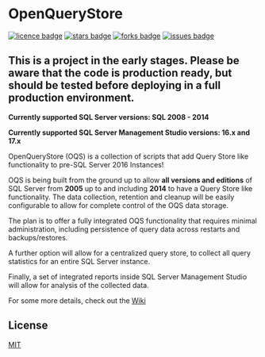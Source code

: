 # OpenQueryStore
[![licence badge]][licence]
[![stars badge]][stars]
[![forks badge]][forks]
[![issues badge]][issues]

[licence badge]:https://img.shields.io/badge/license-MIT-blue.svg
[stars badge]:https://img.shields.io/github/stars/OpenQueryStore/OpenQueryStore.svg
[forks badge]:https://img.shields.io/github/forks/OpenQueryStore/OpenQueryStore.svg
[issues badge]:https://img.shields.io/github/issues/OpenQueryStore/OpenQueryStore.svg

[licence]:https://github.com/OpenQueryStore/OpenQueryStore/blob/master/LICENSE
[stars]:https://github.com/OpenQueryStore/OpenQueryStore/stargazers
[forks]:https://github.com/OpenQueryStore/OpenQueryStore/network
[issues]:https://github.com/OpenQueryStore/OpenQueryStore/issues

## This is a project in the early stages. Please be aware that the code is production ready, but should be tested before deploying in a  full production environment.

**Currently supported SQL Server versions: SQL 2008 - 2014**

**Currently supported SQL Server Management Studio versions: 16.x and 17.x**

OpenQueryStore (OQS) is a collection of scripts that add Query Store like functionality to pre-SQL Server 2016 Instances!

OQS is being built from the ground up to allow **all versions and editions** of SQL Server from **2005** up to and including **2014** to have a Query Store like functionality. The data collection, retention and cleanup will be easily configurable to allow for complete control of the OQS data storage.

The plan is to offer a fully integrated OQS functionality that requires minimal administration, including persistence of query data across restarts and backups/restores.

A further option will allow for a centralized query store, to collect all query statistics for an entire SQL Server instance.

Finally, a set of integrated reports inside SQL Server Management Studio will allow for analysis of the collected data.

For some more details, check out the [Wiki](https://github.com/OpenQueryStore/OpenQueryStore/wiki)


## License
[MIT](/LICENSE)
